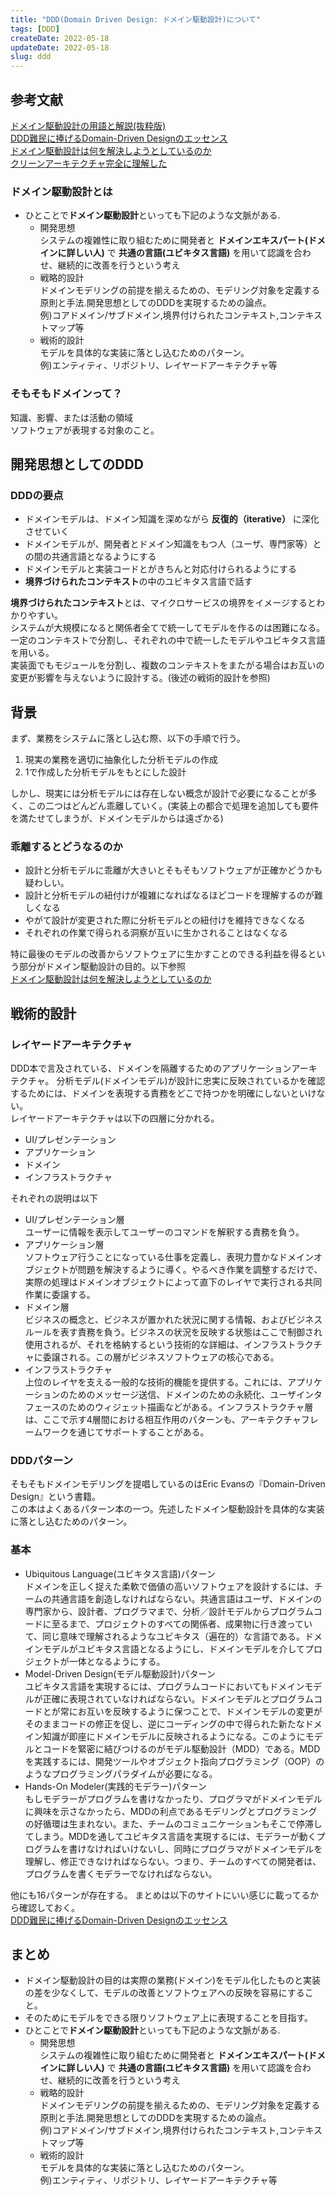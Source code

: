 ```yaml
---
title: "DDD(Domain Driven Design: ドメイン駆動設計)について"
tags: [DDD]
createDate: 2022-05-18
updateDate: 2022-05-18
slug: ddd
---
```


## 参考文献   
[ドメイン駆動設計の用語と解説(抜粋版)](https://qiita.com/nunulk/items/84438605eb4d75dbef00)   
[DDD難民に捧げるDomain-Driven Designのエッセンス](https://www.ogis-ri.co.jp/otc/hiroba/technical/DDDEssence/index.html)   
[ドメイン駆動設計は何を解決しようとしているのか](https://qiita.com/little_hand_s/items/721afcbc555444663247)   
[クリーンアーキテクチャ完全に理解した](https://gist.github.com/mpppk/609d592f25cab9312654b39f1b357c60)　　　

### ドメイン駆動設計とは
- ひとことで**ドメイン駆動設計**といっても下記のような文脈がある.   
  - 開発思想   
  システムの複雑性に取り組むために開発者と **ドメインエキスパート(ドメインに詳しい人)** で **共通の言語(ユビキタス言語)** を用いて認識を合わせ、継続的に改善を行うという考え
  - 戦略的設計   
  ドメインモデリングの前提を揃えるための、モデリング対象を定義する原則と手法.開発思想としてのDDDを実現するための論点。   
  例)コアドメイン/サブドメイン,境界付けられたコンテキスト,コンテキストマップ等
  - 戦術的設計   
  モデルを具体的な実装に落とし込むためのパターン。   
  例)エンティティ、リポジトリ、レイヤードアーキテクチャ等


### そもそもドメインって？
知識、影響、または活動の領域   
ソフトウェアが表現する対象のこと。   
## 開発思想としてのDDD   

### DDDの要点
- ドメインモデルは、ドメイン知識を深めながら **反復的（iterative）** に深化させていく
- ドメインモデルが、開発者とドメイン知識をもつ人（ユーザ、専門家等）との間の共通言語となるようにする
- ドメインモデルと実装コードとがきちんと対応付けられるようにする
- **境界づけられたコンテキスト**の中のユビキタス言語で話す

**境界づけられたコンテキスト**とは、マイクロサービスの境界をイメージするとわかりやすい。   
システムが大規模になると関係者全てで統一してモデルを作るのは困難になる。   
一定のコンテキストで分割し、それぞれの中で統一したモデルやユビキタス言語を用いる。   
実装面でもモジュールを分割し、複数のコンテキストをまたがる場合はお互いの変更が影響を与えないように設計する。(後述の戦術的設計を参照)

## 背景
まず、業務をシステムに落とし込む際、以下の手順で行う。   
1. 現実の業務を適切に抽象化した分析モデルの作成   
2. 1で作成した分析モデルをもとにした設計   

しかし、現実には分析モデルには存在しない概念が設計で必要になることが多く、この二つはどんどん乖離していく。(実装上の都合で処理を追加しても要件を満たせてしまうが、ドメインモデルからは遠ざかる)   
### 乖離するとどうなるのか   
- 設計と分析モデルに乖離が大きいとそもそもソフトウェアが正確かどうかも疑わしい。
- 設計と分析モデルの紐付けが複雑になればなるほどコードを理解するのが難しくなる
- やがて設計が変更された際に分析モデルとの紐付けを維持できなくなる
- それぞれの作業で得られる洞察が互いに生かされることはなくなる

特に最後のモデルの改善からソフトウェアに生かすことのできる利益を得るという部分がドメイン駆動設計の目的。以下参照   
[ドメイン駆動設計は何を解決しようとしているのか](https://qiita.com/little_hand_s/items/721afcbc555444663247)   


## 戦術的設計
### レイヤードアーキテクチャ
DDD本で言及されている、ドメインを隔離するためのアプリケーションアーキテクチャ。
分析モデル(ドメインモデル)が設計に忠実に反映されているかを確認するためには、ドメインを表現する責務をどこで持つかを明確にしないといけない。   
レイヤードアーキテクチャは以下の四層に分かれる。
- UI/プレゼンテーション
- アプリケーション
- ドメイン
- インフラストラクチャ

それぞれの説明は以下
- UI/プレゼンテーション層   
ユーザーに情報を表示してユーザーのコマンドを解釈する責務を負う。
- アプリケーション層   
ソフトウェア行うことになっている仕事を定義し、表現力豊かなドメインオブジェクトが問題を解決するように導く。やるべき作業を調整するだけで、実際の処理はドメインオブジェクトによって直下のレイヤで実行される共同作業に委譲する。
- ドメイン層   
ビジネスの概念と、ビジネスが置かれた状況に関する情報、およびビジネスルールを表す責務を負う。ビジネスの状況を反映する状態はここで制御され使用されるが、それを格納するという技術的な詳細は、インフラストラクチャに委譲される。この層がビジネスソフトウェアの核心である。
- インフラストラクチャ   
上位のレイヤを支える一般的な技術的機能を提供する。これには、アプリケーションのためのメッセージ送信、ドメインのための永続化、ユーザインタフェースのためのウィジェット描画などがある。インフラストラクチャ層は、ここで示す4層間における相互作用のパターンも、アーキテクチャフレームワークを通じてサポートすることがある。

### DDDパターン
そもそもドメインモデリングを提唱しているのはEric Evansの『Domain-Driven Design』という書籍。   
この本はよくあるパターン本の一つ。先述したドメイン駆動設計を具体的な実装に落とし込むためのパターン。   
### 基本
-  Ubiquitous Language(ユビキタス言語)パターン   
ドメインを正しく捉えた柔軟で価値の高いソフトウェアを設計するには、チームの共通言語を創造しなければならない。共通言語はユーザ、ドメインの専門家から、設計者、プログラマまで、分析／設計モデルからプログラムコードに至るまで、プロジェクトのすべての関係者、成果物に行き渡っていて、同じ意味で理解されるようなユビキタス（遍在的）な言語である。ドメインモデルがユビキタス言語となるようにし、ドメインモデルを介してプロジェクトが一体となるようにする。
- Model-Driven Design(モデル駆動設計)パターン   
  ユビキタス言語を実現するには、プログラムコードにおいてもドメインモデルが正確に表現されていなければならない。ドメインモデルとプログラムコードとが常にお互いを反映するように保つことで、ドメインモデルの変更がそのままコードの修正を促し、逆にコーディングの中で得られた新たなドメイン知識が即座にドメインモデルに反映されるようになる。このようにモデルとコードを緊密に結びつけるのがモデル駆動設計（MDD）である。MDDを実践するには、開発ツールやオブジェクト指向プログラミング（OOP）のようなプログラミングパラダイムが必要になる。
- Hands-On Modeler(実践的モデラー)パターン   
もしモデラーがプログラムを書けなかったり、プログラマがドメインモデルに興味を示さなかったら、MDDの利点であるモデリングとプログラミングの好循環は生まれない。また、チームのコミュニケーションもそこで停滞してしまう。MDDを通してユビキタス言語を実現するには、モデラーが動くプログラムを書けなければいけないし、同時にプログラマがドメインモデルを理解し、修正できなければならない。つまり、チームのすべての開発者は、プログラムを書くモデラーでなければならない。

他にも16パターンが存在する。
まとめは以下のサイトにいい感じに載ってるから確認しておく。   
[DDD難民に捧げるDomain-Driven Designのエッセンス](https://www.ogis-ri.co.jp/otc/hiroba/technical/DDDEssence/index.html)   

## まとめ   

- ドメイン駆動設計の目的は実際の業務(ドメイン)をモデル化したものと実装の差を少なくして、モデルの改善とソフトウェアへの反映を容易にすること。   
- そのためにモデルをできる限りソフトウェア上に表現することを目指す。
- ひとことで**ドメイン駆動設計**といっても下記のような文脈がある.   
  - 開発思想   
  システムの複雑性に取り組むために開発者と **ドメインエキスパート(ドメインに詳しい人)** で **共通の言語(ユビキタス言語)** を用いて認識を合わせ、継続的に改善を行うという考え
  - 戦略的設計   
  ドメインモデリングの前提を揃えるための、モデリング対象を定義する原則と手法.開発思想としてのDDDを実現するための論点。   
  例)コアドメイン/サブドメイン,境界付けられたコンテキスト,コンテキストマップ等
  - 戦術的設計   
  モデルを具体的な実装に落とし込むためのパターン。   
  例)エンティティ、リポジトリ、レイヤードアーキテクチャ等